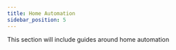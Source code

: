 ```yaml
---
title: Home Automation
sidebar_position: 5
---
```


This section will include guides around home automation
